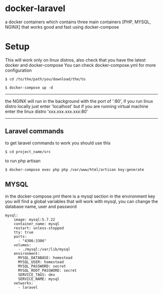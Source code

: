 # docker-laravel
a docker containers which contains three main containers [PHP, MYSQL, NGINX] that works good and fast using docker-compose

# Setup
This will work only on linux distros, also check that you have the latest docker and docker-compose
You can check docker-compose.yml for more configuration

```linux
$ cd /to/the/path/you/download/the/to

$ docker-compose up -d
```
---

the NGINX will run in the background with the port of ':80', if you run linux distro locally just enter 'localhost' but if you are running virtual machine enter the linux distro 'xxx.xxx.xxx.xxx:80'

---

## Laravel commands
 to get laravel commands to work you should use this
 
 ```
$ cd project_name/src
```

to run php artisan 
```
$ docker-compose exec php php /var/www/html/artisan key:generate
```

## MYSQL 
in the docker-compose.yml there is a mysql section in the environment key you will find a global variables that will work with mysql,
you can change the database name, user and password 

```
mysql:
    image: mysql:5.7.22
    container_name: mysql
    restart: unless-stopped
    tty: true
    ports:
      - "4306:3306"
    volumes:
      - ./mysql:/var/lib/mysql
    environment:
      MYSQL_DATABASE: homestead
      MYSQL_USER: homestead
      MYSQL_PASSWORD: secret
      MYSQL_ROOT_PASSWORD: secret
      SERVICE_TAGS: dev
      SERVICE_NAME: mysql
    networks:
      - laravel
```
